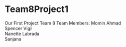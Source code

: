 # Team8Project1
Our First Project Team 8
Team Members:
  Momin Ahmad<br>
  Spencer Vigil<br>
  Nanette Labrada<br>
  Sanjana<br>
